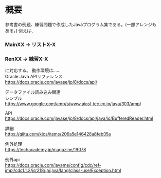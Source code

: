 # 概要
参考書の例題、練習問題で作成したJavaプログラム集である。(一部アレンジもある。)
例えば、
### MainXX   → リストX-X
### RenXX    → 練習X-X
に対応する。
動作環境は.....  
Oracle Java APIリファレンス  
https://docs.oracle.com/javase/jp/8/docs/api/

データファイル読み込み関連<br>
シンプル<br>
https://www.google.com/amp/s/www.aiosl-tec.co.jp/java/303/amp/

API<br>
https://docs.oracle.com/javase/jp/8/docs/api/java/io/BufferedReader.html

詳細<br>
https://qiita.com/kics/items/209a5e146428a8feb05a

例外処理<br>
https://techacademy.jp/magazine/19078

例外api<br>
https://docs.oracle.com/javame/config/cdc/ref-impl/cdc1.1.2/jsr218/ja/java/lang/class-use/Exception.html
